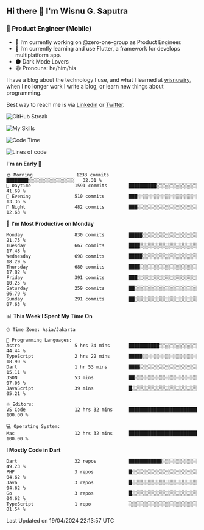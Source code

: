 ## Hi there 👋 I'm Wisnu G. Saputra

### :mobile_phone_off: Product Engineer (Mobile)

- 🔭 I’m currently working on @zero-one-group as Product Engineer.
- 🌱 I’m currently learning and use Flutter, a framework for develops multiplatform app.
- 🌑 Dark Mode Lovers
- 😄 Pronouns: he/him/his

I have a blog about the technology I use, and what I learned at [wisnuwiry](https://wisnuwiry.space/), when I no longer work I write a blog, or learn new things about programming.

Best way to reach me is via [Linkedin](https://www.linkedin.com/in/wisnu-saputra/) or [Twitter](https://twitter.com/wisnuwiry).

![GitHub Streak](https://streak-stats.demolab.com?user=wisnuwiry&theme=dark&hide_border=true)

![My Skills](https://skillicons.dev/icons?i=dart,flutter,kotlin,swift,go,js,css,neovim,git,linux&perline=5)

<!--START_SECTION:waka-->
![Code Time](http://img.shields.io/badge/Code%20Time-1%2C184%20hrs%2034%20mins-blue)

![Lines of code](https://img.shields.io/badge/From%20Hello%20World%20I%27ve%20Written-4.4%20million%20lines%20of%20code-blue)

**I'm an Early 🐤** 

```text
🌞 Morning                1233 commits        ████████░░░░░░░░░░░░░░░░░   32.31 % 
🌆 Daytime                1591 commits        ██████████░░░░░░░░░░░░░░░   41.69 % 
🌃 Evening                510 commits         ███░░░░░░░░░░░░░░░░░░░░░░   13.36 % 
🌙 Night                  482 commits         ███░░░░░░░░░░░░░░░░░░░░░░   12.63 % 
```
📅 **I'm Most Productive on Monday** 

```text
Monday                   830 commits         █████░░░░░░░░░░░░░░░░░░░░   21.75 % 
Tuesday                  667 commits         ████░░░░░░░░░░░░░░░░░░░░░   17.48 % 
Wednesday                698 commits         █████░░░░░░░░░░░░░░░░░░░░   18.29 % 
Thursday                 680 commits         ████░░░░░░░░░░░░░░░░░░░░░   17.82 % 
Friday                   391 commits         ███░░░░░░░░░░░░░░░░░░░░░░   10.25 % 
Saturday                 259 commits         ██░░░░░░░░░░░░░░░░░░░░░░░   06.79 % 
Sunday                   291 commits         ██░░░░░░░░░░░░░░░░░░░░░░░   07.63 % 
```


📊 **This Week I Spent My Time On** 

```text
🕑︎ Time Zone: Asia/Jakarta

💬 Programming Languages: 
Astro                    5 hrs 34 mins       ███████████░░░░░░░░░░░░░░   44.44 % 
TypeScript               2 hrs 22 mins       █████░░░░░░░░░░░░░░░░░░░░   18.90 % 
Dart                     1 hr 53 mins        ████░░░░░░░░░░░░░░░░░░░░░   15.11 % 
JSON                     53 mins             ██░░░░░░░░░░░░░░░░░░░░░░░   07.06 % 
JavaScript               39 mins             █░░░░░░░░░░░░░░░░░░░░░░░░   05.21 % 

🔥 Editors: 
VS Code                  12 hrs 32 mins      █████████████████████████   100.00 % 

💻 Operating System: 
Mac                      12 hrs 32 mins      █████████████████████████   100.00 % 
```

**I Mostly Code in Dart** 

```text
Dart                     32 repos            ████████████░░░░░░░░░░░░░   49.23 % 
PHP                      3 repos             █░░░░░░░░░░░░░░░░░░░░░░░░   04.62 % 
Java                     3 repos             █░░░░░░░░░░░░░░░░░░░░░░░░   04.62 % 
Go                       3 repos             █░░░░░░░░░░░░░░░░░░░░░░░░   04.62 % 
TypeScript               1 repo              ░░░░░░░░░░░░░░░░░░░░░░░░░   01.54 % 
```




 Last Updated on 19/04/2024 22:13:57 UTC
<!--END_SECTION:waka-->
